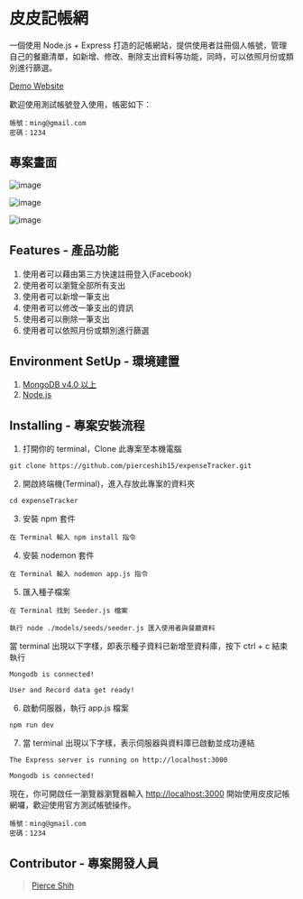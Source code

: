 # 皮皮記帳網

一個使用 Node.js + Express 打造的記帳網站，提供使用者註冊個人帳號，管理自己的餐廳清單，如新增、修改、刪除支出資料等功能，同時，可以依照月份或類別進行篩選。

[Demo Website](https://pipi-expense-tracker.herokuapp.com/users/login)

歡迎使用測試帳號登入使用，帳密如下：

```
帳號：ming@gmail.com
密碼：1234
```

## 專案畫面

![image](https://github.com/pierceshih15/expenseTracker/blob/master/public/img/demoPage.png)

![image](https://github.com/pierceshih15/expenseTracker/blob/master/public/img/addRecordPage.png)

![image](https://github.com/pierceshih15/expenseTracker/blob/master/public/img/loginPage.png)

## Features - 產品功能

1. 使用者可以藉由第三方快速註冊登入(Facebook)
2. 使用者可以瀏覽全部所有支出
3. 使用者可以新增一筆支出
4. 使用者可以修改一筆支出的資訊
5. 使用者可以刪除一筆支出
6. 使用者可以依照月份或類別進行篩選

## Environment SetUp - 環境建置

1. [MongoDB v4.0 以上](https://www.mongodb.com/download-center/community)
2. [Node.js](https://nodejs.org/en/)

## Installing - 專案安裝流程

1. 打開你的 terminal，Clone 此專案至本機電腦

```
git clone https://github.com/pierceshih15/expenseTracker.git
```

2. 開啟終端機(Terminal)，進入存放此專案的資料夾

```
cd expenseTracker
```

3. 安裝 npm 套件

```
在 Terminal 輸入 npm install 指令
```

4. 安裝 nodemon 套件

```
在 Terminal 輸入 nodemon app.js 指令
```

5. 匯入種子檔案

```
在 Terminal 找到 Seeder.js 檔案

執行 node ./models/seeds/seeder.js 匯入使用者與餐廳資料
```

當 terminal 出現以下字樣，即表示種子資料已新增至資料庫，按下 ctrl + c 結束執行

```
Mongodb is connected!

User and Record data get ready!
```

6. 啟動伺服器，執行 app.js 檔案

```
npm run dev
```

7. 當 terminal 出現以下字樣，表示伺服器與資料庫已啟動並成功連結

```
The Express server is running on http://localhost:3000

Mongodb is connected!
```

現在，你可開啟任一瀏覽器瀏覽器輸入 [http://localhost:3000](http://localhost:3000) 開始使用皮皮記帳網囉，歡迎使用官方測試帳號操作。

```
帳號：ming@gmail.com
密碼：1234
```

## Contributor - 專案開發人員

> [Pierce Shih](https://github.com/pierceshih15)
